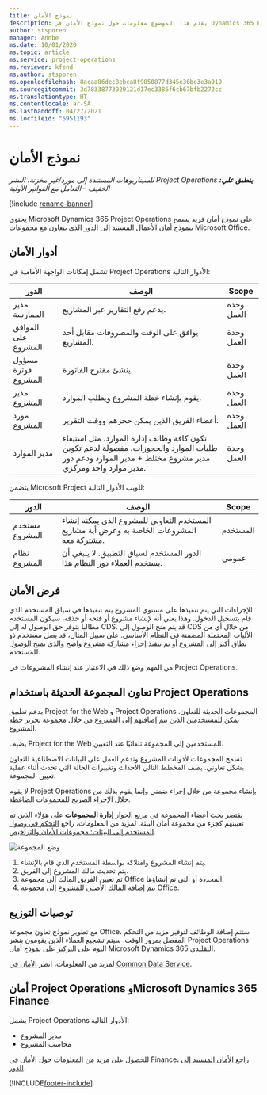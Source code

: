 ```yaml
---
title: نموذج الأمان
description: يقدم هذا الموضوع معلومات حول نموذج الأمان في Dynamics 365 Project Operations.
author: stsporen
manager: Annbe
ms.date: 10/01/2020
ms.topic: article
ms.service: project-operations
ms.reviewer: kfend
ms.author: stsporen
ms.openlocfilehash: 8acaa86dec8ebca8f9850877d345e30be3e3a919
ms.sourcegitcommit: 3d78338773929121d17ec3386f6cb67bfb2272cc
ms.translationtype: HT
ms.contentlocale: ar-SA
ms.lasthandoff: 04/27/2021
ms.locfileid: "5951193"
---
```

# <a name="security-model"></a>نموذج الأمان

_**ينطبق علي:** ‏‫Project Operations للسيناريوهات المستندة إلى مورد/غير مخزنة‬، ‏‫النشر الخفيف – التعامل مع الفواتير الأولية‬_

[!include [rename-banner](~/includes/cc-data-platform-banner.md)]

يحتوي Microsoft Dynamics 365 Project Operations على نموذج أمان فريد يسمح بنموذج أمان الأعمال المستند إلى الدور الذي يتعاون مع مجموعات Microsoft Office. 


## <a name="security-roles"></a>أدوار الأمان
تشمل إمكانات الواجهة الأمامية في Project Operations الأدوار التالية:

| الدور                          | ‏‏الوصف                                                                                                                                                                 | Scope |
|-------------------------------|-----------------------------------------------------------------------------------------------------------------------------------------------------------------------------|------|
| مدير الممارسة              | يدعم رفع التقارير عبر المشاريع.                                                                                                            | وحدة العمل              |
| الموافق على المشروع              | يوافق على الوقت والمصروفات مقابل أحد المشاريع.                                                                                                                              | وحدة العمل |
| مسؤول فوترة المشروع | ينشئ مقترح الفاتورة.                                                                                                                                                 | وحدة العمل |
| مدير المشروع               | يقوم بإنشاء خطة المشروع ويطلب الموارد.                                                                                                                              | وحدة العمل |
| مورد المشروع              | أعضاء الفريق الذين يمكن حجزهم ووقت التقرير.                                                                                                          | وحدة العمل|
| مدير الموارد              | تكون كافة وظائف إدارة الموارد، مثل استيفاء طلبات الموارد والحجوزات، مفصولة لدعم تكوين مدير مشروع مختلط + مدير الموارد ودعم دور مدير موارد واحد ومركزي. | وحدة العمل |


يتضمن Microsoft Project للويب الأدوار التالية:

| الدور           | ‏‏الوصف                                                                                                        | Scope  |
|----------------|--------------------------------------------------------------------------------------------------------------------|--------|
| مستخدم المشروع   | المستخدم التعاوني للمشروع الذي يمكنه إنشاء المشروعات الخاصة به وعرض أية مشاريع مشتركة معه. | المستخدم   |
| نظام المشروع | الدور المستخدم لسياق التطبيق. لا ينبغي أن يستخدم العملاء دور النظام هذا.                                    | عمومي |

## <a name="security-enforcement"></a>فرض الأمان
الإجراءات التي يتم تنفيذها على مستوي المشروع يتم تنفيذها في سياق المستخدم الذي قام بتسجيل الدخول. وهذا يعني أنه لإنشاء مشروع أو فتحه أو حذفه، سيكون المستخدم مطالبا بتوفر حق الوصول له إلى CDS. قد يتم منح الوصول إلى CDS من خلال أي من الأليات المحتملة المضمنة في النظام الأساسي. على سبيل المثال، قد يصل مستخدم ذو نطاق أكبر إلى المشروع أو تم تنفيذ إجراء مشاركة مشروع واضح والذي يمنح الوصول للمستخدم.

من المهم وضع ذلك في الاعتبار عند إنشاء المشروعات في Project Operations.

## <a name="modern-group-collaboration-with-project-operations"></a>تعاون المجموعة الحديثة باستخدام Project Operations
يدعم تطبيق Project for the Web و Project Operations المجموعات الحديثة للتعاون. يمكن للمستخدمين الذين تتم إضافتهم إلى المشروع من خلال مجموعة تحرير خطة المشروع.

يضيف Project for the Web المستخدمين إلى المجموعة تلقائيًا عند التعيين.

تسمح المجموعات لأذونات المشروع وتدعم العمل على البيانات الاصطناعية للتعاون بشكل تعاوني. يصف المخطط التالي الأحداث وتغييرات الحالة التي تحدث أثناء عملية تعيين المجموعة.

لا يقوم Project Operations بإنشاء مجموعة من خلال إجراء ضمني وإنما يقوم بذلك من خلال الإجراء الصريح للمجموعات الضاغطة.

يقتصر بحث أعضاء المجموعة في مربع الحوار **إدارة المجموعات** على هؤلاء الذين تم تعيينهم كجزء من مجموعة أمان البيئة. لمزيد من المعلومات، راجع [التحكم في وصول المستخدم إلى البيئات: مجموعات الأمان والتراخيص](/power-platform/admin/control-user-access).

![وضع المجموعة](./media/groupsmode.png)

1. يتم إنشاء المشروع وامتلاكه بواسطة المستخدم الذي قام بالإنشاء.
2. يتم تحديث مالك المشروع إلى الفريق.
3. تم تعيين الفريق المالك إلى مجموعة Office المحددة أو التي تم إنشاؤها.
4. تتم إضافة المالك الأصلي للمشروع إلى مجموعة Office.

## <a name="deployment-recommendation"></a>توصيات التوزيع
مع تطوير نموذج تعاون مجموعة Office، ستتم إضافة الوظائف لتوفير مزيد من التحكم المفصل بمرور الوقت. سيتم تشجيع العملاء الذين يقومون بنشر Project Operations اليوم على التركيز على نموذج أمان Microsoft Dynamics 365 التقليدي.

لمزيد من المعلومات، انظر [الأمان في Common Data Service](/power-platform/admin/wp-security).

## <a name="project-operations-and-microsoft-dynamics-365-finance-security"></a>أمان Project Operations وMicrosoft Dynamics 365 Finance
يشمل Project Operations الأدوار التالية:

- مدير المشروع
- محاسب المشروع

للحصول على مزيد من المعلومات حول الأمان في Finance، راجع [الأمان المستند إلى الدور](/dynamics365/fin-ops-core/dev-itpro/sysadmin/role-based-security).




[!INCLUDE[footer-include](../includes/footer-banner.md)]